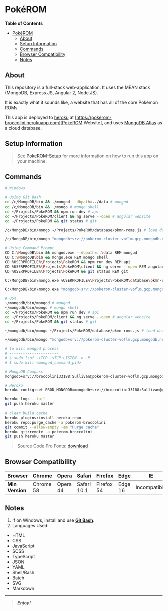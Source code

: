 [comment]: # (Begin README.md)

# Pok&eacute;ROM

<!--
My Quote
========
There isn't a problem when you don't why it's not working,
there's a problem when you don't know why it is working.
-->

**Table of Contents**
<!-- TOC -->

- [Pok&eacute;ROM](#pokeacuterom)
  - [About](#about)
  - [Setup Information](#setup-information)
  - [Commands](#commands)
  - [Browser Compatibility](#browser-compatibility)
  - [Notes](#notes)

<!-- /TOC -->

## About

This repository is a full-stack web-application. It uses the MEAN stack (MongoDB, Express.JS, Angular 2, Node.JS).

It is exactly what it sounds like, a website that has all of the core Pok&eacute;mon ROMs.

This app is deployed to [heroku][Heroku] at [https://pokerom-broccolini.herokuapp.com][PokeROM Website], and uses [MongoDB Atlas][MongoDB Atlas Cloud] as a cloud database.

## Setup Information

> See [PokeROM-Setup][PokeROM Setup Repo] for more information on how to run this app on your machine.

## Commands

```bash
# Windows

# Using Git Bash
cd /c/MongoDB/bin && ./mongod --dbpath=../data # mongod
cd /c/MongoDB/bin && ./mongo # mongo shell
cd ~/Projects/PokeROM && npm run dev # api
cd ~/Projects/PokeROM/client && ng serve --open # angular website
cd ~/Projects/PokeROM && git status # git

/c/MongoDB/bin/mongo ~/Projects/PokeROM/database/pkmn-roms.js # load data

/c/MongoDB/bin/mongo "mongodb+srv://pokerom-cluster-voflm.gcp.mongodb.net/pkmn-roms" --username broccolini33188 --password Sullivan # prod mongo shell

# Using Command Prompt
CD C:\MongoDB\bin && mongod.exe --dbpath=..\data REM mongod
CD C:\MongoDB\bin && mongo.exe REM mongo shell
CD %USERPROFILE%\Projects\PokeROM && npm run dev REM api
CD %USERPROFILE%\Projects\PokeROM\client && ng serve --open REM angular website
CD %USERPROFILE%\Projects\PokeROM && git status REM git

C:\MongoDB\bin\mongo.exe %USERPROFILE%\Projects\PokeROM\database\pkmn-roms.js REM load data

C:\MongoDB\bin\mongo.exe "mongodb+srv://pokerom-cluster-voflm.gcp.mongodb.net/pkmn-roms" --username broccolini33188 --password Sullivan REM prod mongo shell

# OSX
~/mongodb/bin/mongod # mongod
~/mongodb/bin/mongo # mongo shell
cd ~/Projects/PokeROM && npm run dev # api
cd ~/Projects/PokeROM/client && ng serve --open # angular website
cd ~/Projects/PokeROM && git status # git

~/mongodb/bin/mongo ~/Projects/PokeROM/database/pkmn-roms.js # load data

~/mongodb/bin/mongo "mongodb+srv://pokerom-cluster-voflm.gcp.mongodb.net/pkmn-roms" --username broccolini33188 --password Sullivan # prod mongo shell

# to kill mongod process
# ----------------------
# $ sudo lsof -iTCP -sTCP:LISTEN -n -P
# $ sudo kill <mongod_command_pid>

# MongoDB Compass
mongodb+srv://broccolini33188:Sullivan@pokerom-cluster-voflm.gcp.mongodb.net/test

# Heroku
heroku config:set PROD_MONGODB=mongodb+srv://broccolini33188:Sullivan@pokerom-cluster-voflm.gcp.mongodb.net/pkmn-roms?retryWrites=true&w=majority

heroku logs --tail
git push heroku master

# clear build cache
heroku plugins:install heroku-repo
heroku repo:purge_cache -a pokerom-broccolini
git commit --allow-empty -am "Purge cache"
heroku git:remote -a pokerom-broccolini
git push heroku master
```

> Source Code Pro Fonts: [download][Source Code Pro Fonts Download]

## Browser Compatibility

|   Browser       | Chrome    | Opera    | Safari      | Firefox    | Edge    | IE           |
|-----------------|-----------|----------|-------------|------------|---------|--------------|
| **Min Version** | Chrome 58 | Opera 44 | Safari 10.1 | Firefox 54 | Edge 16 | Incompatible |

## Notes

1. If on Windows, install and use **[Git Bash](https://git-scm.com/ "Git SCM")**.
2. Languages Used:
  * HTML
  * CSS
  * JavaScript
  * SCSS
  * TypeScript
  * JSON
  * YAML
  * Shell/Bash
  * Batch
  * SVG
  * Markdown

--------

> _**Enjoy!**_

[Heroku]: <https://www.heroku.com/> "Heroku Website"
[PokeROM Website]: <https://pokerom-broccolini.herokuapp.com> "https://pokerom-broccolini.herokuapp.com"
[MongoDB Atlas Cloud]: <https://cloud.mongodb.com> "MongoDB Atlas Cloud Document DB"
[PokeROM Setup Repo]: <https://github.com/bag33188/PokeROM-Setup> "PokeROM-Setup Github Repository"
[Source Code Pro Fonts Download]: <https://onedrive.live.com/download?cid=093DC4D54812866B&resid=93DC4D54812866B%21106790&authkey=AGxEetnlDbFwcBA> "Source Code Pro Fonts Download (Direct Download)"

[comment]: # "End README.md"
